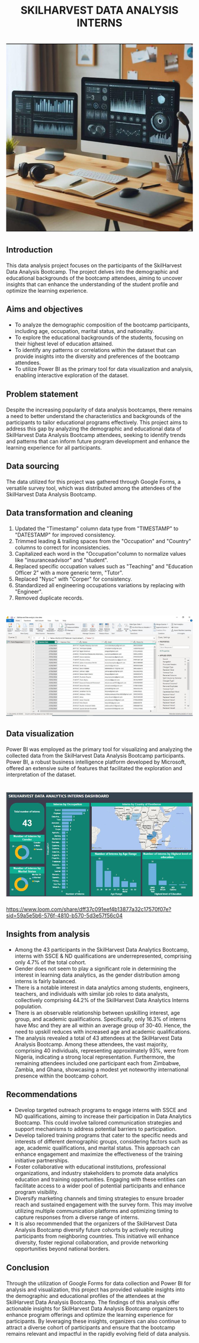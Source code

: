 # <p align='center'/> SKILHARVEST DATA ANALYSIS INTERNS </p>
# <div align='center'/><img src='Images/Image1.jpg'></div>
## <p align='left'/> Introduction </p>
This data analysis project focuses on the participants of the SkilHarvest Data Analysis Bootcamp. The project delves into the demographic and educational backgrounds of the bootcamp attendees, aiming to uncover insights that can enhance the understanding of the student profile and optimize the learning experience.
## <p align='left'/> Aims and objectives </p>
- To analyze the demographic composition of the bootcamp participants, including age, occupation, marital status, and nationality.
- To explore the educational backgrounds of the students, focusing on their highest level of education attained.
- To identify any patterns or correlations within the dataset that can provide insights into the diversity and preferences of the bootcamp attendees.
- To utilize Power BI as the primary tool for data visualization and analysis, enabling interactive exploration of the dataset.
## <p align='left'/> Problem statement </p>
Despite the increasing popularity of data analysis bootcamps, there remains a need to better understand the characteristics and backgrounds of the participants to tailor educational programs effectively. This project aims to address this gap by analyzing the demographic and educational data of SkilHarvest Data Analysis Bootcamp attendees, seeking to identify trends and patterns that can inform future program development and enhance the learning experience for all participants.
## <p align='left'/> Data sourcing </p>
The data utilized for this project was gathered through Google Forms, a versatile survey tool, which was distributed among the attendees of the SkilHarvest Data Analysis Bootcamp.
## <p align='left'/> Data transformation and cleaning </p>
1. Updated the "Timestamp" column data type from "TIMESTAMP" to "DATESTAMP" for improved consistency.
2. Trimmed leading & trailing spaces from the "Occupation" and "Country" columns to correct for inconsistencies.
3. Capitalized each word in the "Occupation"column to normalize values like "insuranceadvisor" and "student".
4. Replaced specific occupation values such as "Teaching" and "Education Officer 2" with a more generic term, "Tutor".
5. Replaced "Nysc" with "Corper" for consistency.
6. Standardized all engineering occupations variations by replacing with "Engineer".
7. Removed duplicate records.
# <div align='center'/><img src='Images/Image2.JPG'></div>
## <p align='left'/> Data visualization </p>
Power BI was employed as the primary tool for visualizing and analyzing the collected data from the SkilHarvest Data Analysis Bootcamp participants. Power BI, a robust business intelligence platform developed by Microsoft, offered an extensive suite of features that facilitated the exploration and interpretation of the dataset.
# <div align='center'/><img src='Images/Image3.JPG'></div>
https://www.loom.com/share/dff37c091eef4b13877a32c17570f07e?sid=59a5e5b6-576f-4810-b570-5d3e57f56c04
## <p align='left'/> Insights from analysis </p>
- Among the 43 participants in the SkilHarvest Data Analytics Bootcamp, interns with SSCE & ND qualifications are underrepresented, comprising only 4.7% of the total cohort.
- Gender does not seem to play a significant role in determining the interest in learning data analytics, as the gender distribution among interns is fairly balanced.
- There is a notable interest in data analytics among students, engineers, teachers, and individuals with similar job roles to data analysts, collectively comprising 44.2% of the SkilHarvest Data Analytics Interns population.
- There is an observable relationship between upskilling interest, age group, and academic qualifications. Specifically, only 16.3% of interns have Msc and they are all within an average group of 30-40. Hence, the need to upskill reduces with increased age and academic qualifications.
- The analysis revealed a total of 43 attendees at the SkilHarvest Data Analysis Bootcamp. Among these attendees, the vast majority, comprising 40 individuals, representing approximately 93%, were from Nigeria, indicating a strong local representation. Furthermore, the remaining attendees included one participant each from Zimbabwe, Zambia, and Ghana, showcasing a modest yet noteworthy international presence within the bootcamp cohort.
## <p align='left'/> Recommendations </p>
- Develop targeted outreach programs to engage interns with SSCE and ND qualifications, aiming to increase their participation in Data Analytics Bootcamp. This could involve tailored communication strategies and support mechanisms to address potential barriers to participation.
- Develop tailored training programs that cater to the specific needs and interests of different demographic groups, considering factors such as age, academic qualifications, and marital status. This approach can enhance engagement and maximize the effectiveness of the training initiative partnerships.
- Foster collaborative with educational institutions, professional organizations, and industry stakeholders to promote data analytics education and training opportunities. Engaging with these entities can facilitate access to a wider pool of potential participants and enhance program visibility.
- Diversify marketing channels and timing strategies to ensure broader reach and sustained engagement with the survey form. This may involve utilizing multiple communication platforms and optimizing timing to capture responses from a diverse range of interns.
- It is also recommended that the organizers of the SkilHarvest Data Analysis Bootcamp diversify future cohorts by actively recruiting participants from neighboring countries. This initiative will enhance diversity, foster regional collaboration, and provide networking opportunities beyond national borders.
## <p align='left'/> Conclusion </p>
Through the utilization of Google Forms for data collection and Power BI for analysis and visualization, this project has provided valuable insights into the demographic and educational profiles of the attendees at the SkilHarvest Data Analysis Bootcamp. The findings of this analysis offer actionable insights for SkilHarvest Data Analysis Bootcamp organizers to enhance program offerings and optimize the learning experience for participants. By leveraging these insights, organizers can also continue to attract a diverse cohort of participants and ensure that the bootcamp remains relevant and impactful in the rapidly evolving field of data analysis.



